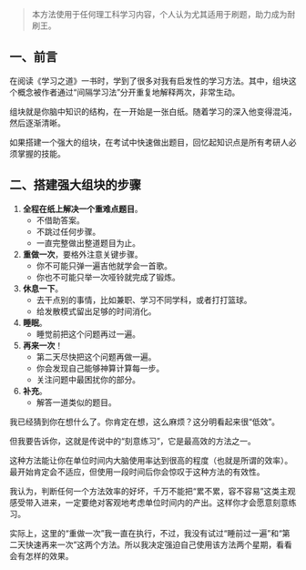 > 本方法使用于任何理工科学习内容，个人认为尤其适用于刷题，助力成为耐刷王。

## 一、前言

在阅读《学习之道》一书时，学到了很多对我有启发性的学习方法。其中，组块这个概念被作者通过“间隔学习法”分开重复地解释两次，非常生动。

组块就是你脑中知识的结构，在一开始是一张白纸。随着学习的深入他变得混沌，然后逐渐清晰。

如果搭建一个强大的组块，在考试中快速做出题目，回忆起知识点是所有考研人必须掌握的技能。

## 二、搭建强大组块的步骤 

1. **全程在纸上解决一个重难点题目**。
	- 不借助答案。
	- 不跳过任何步骤。
	- 一直完整做出整道题目为止。
2. **重做一次**，要格外注意关键步骤。
	- 你不可能只弹一遍吉他就学会一首歌。
	- 你也不可能只举一次哑铃就完成了锻炼。
3. **休息一下**。
	- 去干点别的事情，比如兼职、学习不同学科，或者打打篮球。
	- 给发散模式留出足够的时间消化。
4. **睡眠**。
	- 睡觉前把这个问题再过一遍。
5. **再来一次**！
	- 第二天尽快把这个问题再做一遍。
	- 你会发现自己能够神算计算每一步。
	- 关注问题中最困扰你的部分。
6. **补充**。
	- 解答一道类似的题目。

我已经猜到你在想什么了。你肯定在想，这么麻烦？这分明看起来很“低效”。

但我要告诉你，这就是传说中的“刻意练习”，它是最高效的方法之一。

这种方法能让你在单位时间内大脑使用率达到很高的程度（也就是所谓的效率）。最开始肯定会不适应，但使用一段时间后你会惊叹于这种方法的有效性。

我认为，判断任何一个方法效率的好坏，千万不能把“累不累，容不容易”这类主观感受带入进来，一定要绝对客观地考虑单位时间内的产出。这样你才会愿意刻意练习。

实际上，这里的“重做一次”我一直在执行，不过，我没有试过“睡前过一遍”和“第二天快速再来一次”这两个方法。所以我决定强迫自己使用该方法两个星期，看看会有怎样的效果。